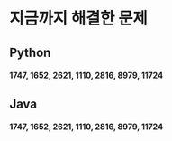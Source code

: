 # 지금까지 해결한 문제 

## Python
#### 1747, 1652, 2621, 1110, 2816, 8979, 11724

## Java
#### 1747, 1652, 2621, 1110, 2816, 8979, 11724